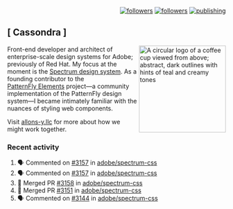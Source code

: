 <p align="right"><a rel="me" href="https://front-end.social/@castastrophe">
    <img alt="followers" title="Follow me on Mastodon" src="https://img.shields.io/mastodon/follow/109297102751309835?domain=https%3A%2F%2Ffront-end.social&label=Follow&logo=mastodon&logoColor=white&style=for-the-badge&labelColor=008080&color=006969"/></a>
  <a href="https://codepen.io/castastrophe/">
    <img alt="followers" title="Follow me on CodePen" src="https://img.shields.io/badge/23-1?color=640464&labelColor=7c007c&style=for-the-badge&logo=codepen&label=Follow"/></a>
<a href="https://castastrophe.medium.com/">
    <img alt="publishing" title="View articles on Medium" src="https://img.shields.io/badge/107-1?color=666&labelColor=444&label=subscribe&logo=medium&logoColor=white&style=for-the-badge"/></a>
</p>

## [&nbsp;Cassondra&nbsp;]

<img align="right" src="https://github-production-user-asset-6210df.s3.amazonaws.com/1840295/253016758-ba468774-1cd3-42c2-8f43-947b5eeb5edf.png" height="200" alt="A circular logo of a coffee cup viewed from above; abstract, dark outlines with hints of teal and creamy tones">

Front-end developer and architect of enterprise-scale design systems for Adobe; previously of Red Hat. My focus at the moment is the [Spectrum design system](https://github.com/adobe/spectrum-css). As a founding contributor to the [PatternFly&nbsp;Elements](https://github.com/patternfly/patternfly-elements) project&mdash;a community implementation of the PatternFly design system&mdash;I became intimately familiar with the nuances of styling web components.

Visit [allons-y.llc](http://allons-y.llc/) for more about how we might work together.

### Recent activity

<!--START_SECTION:activity-->
1. 🗣 Commented on [#3157](https://github.com/adobe/spectrum-css/pull/3157#issuecomment-2371302607) in [adobe/spectrum-css](https://github.com/adobe/spectrum-css)
2. 🗣 Commented on [#3157](https://github.com/adobe/spectrum-css/pull/3157#issuecomment-2371301028) in [adobe/spectrum-css](https://github.com/adobe/spectrum-css)
3. 🎉 Merged PR [#3158](https://github.com/adobe/spectrum-css/pull/3158) in [adobe/spectrum-css](https://github.com/adobe/spectrum-css)
4. 🎉 Merged PR [#3151](https://github.com/adobe/spectrum-css/pull/3151) in [adobe/spectrum-css](https://github.com/adobe/spectrum-css)
5. 🗣 Commented on [#3144](https://github.com/adobe/spectrum-css/pull/3144#issuecomment-2369145759) in [adobe/spectrum-css](https://github.com/adobe/spectrum-css)
<!--END_SECTION:activity-->
